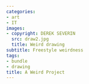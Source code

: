 ```yaml
---
categories:
- art
- IT
images:
- copyright: DEREK SEVERIN
  src: draw2.jpg
  title: Weird drawing
subtitle: Freestyle weirdness
tags:
- bundle
- drawing
title: A Weird Project
---
```


